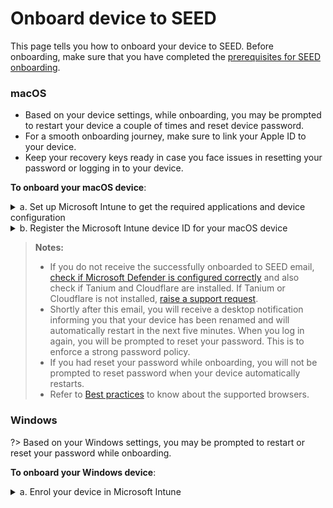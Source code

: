 # Onboard device to SEED

This page tells you how to onboard your device to SEED. Before onboarding, make sure that you have completed the [prerequisites for SEED onboarding](prerequisites-for-onboarding).

<!-- tabs:start -->

### **macOS**

<div class="warn">
<ul>
<li>Based on your device settings, while onboarding, you may be prompted to restart your device a couple of times and reset device password.</li>
<li>For a smooth onboarding journey, make sure to link your Apple ID to your device.</li>
<li>Keep your recovery keys ready in case you face issues in resetting your password or logging in to your device.</li>
</ul>
</div>

**To onboard your macOS device**:

<details>
  <summary>a. Set up Microsoft Intune to get the required applications and device configuration</summary><br>

  1. Download and install [**Company Portal**](https://go.microsoft.com/fwlink/?linkid=853070).

  2. Open the **Company Portal** application and click **Sign in** to log in using your TechPass credentials.

  <kbd>![sign-in](images/onboarding-for-macos/sign-in.png)</kbd>

  3. Approve your TechPass login using the authenticator app that was used to set up TechPass MFA. However, if you are a public officer, approve your WOG login first by entering the verification code displayed for your SG Govt M365 profile on the authenticator app before approving your Techpass login.

  <kbd>![log-in-to-gcc](images/onboarding-for-macos/log-in-to-gcc.png)</kbd>

  ?> The above page is displayed only for public officers. Refer to [TechPass documentation](https://docs.developer.tech.gov.sg/docs/techpass-user-guide/#/) for more information.

  4. Once you have signed in, click **Begin**.

  <kbd>![](images/onboarding-for-macos/begin.png)</kbd>

  5. Review privacy information. Then click **Continue**.

  <kbd>![review-privacy-info](images/onboarding-for-macos/review-privacy-info-blurred.png)</kbd>

  6. When prompted to authenticate your WOG account, enter the verification code displayed for your SG Govt M365 profile on the authenticator app.

  <kbd>![enter-verification-code-for-wog](images/onboarding-for-macos/second-prompt-for-ver-code.png)</kbd>

  7. On the **Install management profile** page, click **Download profile**.

  <kbd>![install-management-profile](images/onboarding-for-macos/install-management-profile.png)</kbd>

  8. Follow the on-screen instructions to allow Microsoft Intune to manage your device. The **Profiles** page is displayed.

  <kbd>![profile-1](images/onboarding-for-macos/profile-1.png)</kbd>

  >**Tip**:
   >- If **Profiles** page is not displayed, go to the **Apple** menu > **System Preferences** > **Profiles**.
   >- If **Management Profile** is not displayed, then from the left side menu, select **Management Profile**.

  9. Click **Install** to get the required configuration profiles.

  - If you are a public officer, the profiles will be installed only after you register the Microsoft Intune device ID on the TechPass portal. Intune device ID will be generated only when you complete the device enrolment in Intune. After you complete all the steps in **step a**, follow the instructions listed under **step b. Register the Microsoft Intune device ID for your macOS device**.

  <kbd>![profile](images/onboarding-for-macos/profile-2.png)</kbd>

  If you are a vendor or a contractor, the required configuration profiles will be installed as shown below. If profile installation fails, refer to [Common onboarding issues for macOS users](faqs/common-issues-while-onboarding-using-macos).

  <kbd>![list-of-profiles](images/onboarding-for-macos/list-of-profiles.png)</kbd>

  9. Open the **Company Portal** application again.

  10. You will see the success message. Click **Done**.

  <kbd>![all-set](images/onboarding-for-macos/all-set-2.png)</kbd>


</details>

<details>
<summary>b. Register the Microsoft Intune device ID for your macOS device</summary>

This step is applicable only for public officers to get the required applications and device configurations on their device.

?> If you are a public officer; your TechPass ID will be your official email address such as *your_name<span>@</span>agency.gov.sg* or *your_name<span>@</span>tech.gov.sg*. Ignore this step if your TechPass ID format is *your_name<span>@</span>techpass.gov.sg*.

**To get the Intune device ID**:

1. Open **Terminal** and run the following commands:

```
intune_id="$(security find-certificate -a /Library/Keychains/System.keychain | egrep -B 4 '\"issu\"<blob>=.+MICROSOFT INTUNE MDM DEVICE CA' | grep alis | cut -d '"' -f 4)"
if [ -z "$intune_id" ]
then
    echo "\nIntune ID not found\n"
else
    echo "\n$intune_id\n"
fi
```
2. Take note of the Intune device ID that will be displayed on the Terminal window.
3. Using your GSIB device, go to your profile page on the [TechPass portal](https://portal.techpass.gov.sg/secure/account/profile).
4. Click **Onboard device to SEED** and follow the on-screen instructions to submit this Intune device ID. Intune installs the required softwares and configurations to complete your device onboarding.

If your onboarding is successful, within an hour, you will receive a successfully onboarded email to  your organisational email address.

5. To verify if the required profiles are installed correctly, go to **System Preferences** > **Profiles**. You should be able to see the profiles listed as shown here.

<kbd>![list-of-profiles](images/onboarding-for-macos/list-of-profiles.png)</kbd>

</details>


>**Notes:**
>- If you do not receive the successfully onboarded to SEED email, [check if Microsoft Defender is configured correctly](verify-microsoft-defender-is-configured-correctly-for-your-os) and also check if Tanium and Cloudflare are installed. If Tanium or Cloudflare is not installed, [raise a support request](raise-an-incident-support-request).
>- Shortly after this email, you will receive a desktop notification informing you that your device has been renamed and will automatically restart in the next five minutes. When you log in again, you will be prompted to reset your password. This is to enforce a strong password policy.
>- If you had reset your password while onboarding, you will not be prompted to reset password when your device automatically restarts.
>- Refer to [Best practices](best-practices) to know about the supported browsers.   


### **Windows**

?>  Based on your Windows settings, you may be prompted to restart or reset your password while onboarding.

**To onboard your Windows device**:


<details>
  <summary>a. Enrol your device in Microsoft Intune</summary><br>

1. Click **Start** icon on the taskbar.

2. Go to **Settings** > **Accounts** > **Access work or school** and click **Connect** plus sign to add your work or school account.

<kbd>![access-work-or-school](images/onboarding-instructions-for-windows/access-work-or-school.png ':size=600')</kbd>

3. Approve your TechPass login using the authenticator app that was used to set up TechPass MFA. If you are a public officer onboarding your device to SEED, authorise your WOG account by entering the verification code displayed for your SG Govt M365 profile on the authenticator app before approving your Techpass login.

<kbd>![log-in-to-gcc](images/onboarding-for-macos/log-in-to-gcc.png ':size=500')</kbd>

?> The above page is displayed only for public officers and you may refer to [TechPass documentation](https://docs.developer.tech.gov.sg/docs/techpass-user-guide/#/) for more information.

<kbd>![settings](images/onboarding-instructions-for-windows/settings.png ':size=600')</kbd>

5. Your account is added and listed as a connection. This account has the **Info** and **Disconnect** options as shown below. Click on the **Info** option and verify that you see something like the following.

?> Vendors will see **TechPass** instead of **SG Govt M365**.

<kbd>![managed-by-sg-govt-m365](images/onboarding-instructions-for-windows/managed-by-sg-govt-m365.png ':size=600')</kbd>

>**Notes**:
>-Your device is now enrolled in Microsoft Intune.
>-If you are a vendor or contractor, Tanium and Cloudflare WARP are installed on your device. Microsoft Intune Management Extension sends you a desktop notification about once the installation is complete.
>-If you are a public officer, Tanium and Cloudflare WARP will be installed after you register your device ID on the TechPass portal. Refer to **step b. Register the Microsoft Intune device ID for your Windows device** for more information.


<details><summary>b. Register the Microsoft Intune device ID for your Windows device</summary>

This step is applicable only for public officers to get the required applications and device configurations on their device.

?> If you are a public officer; your TechPass ID will be your official email address such as *your_name<span>@</span>agency.gov.sg* or *your_name<span>@</span>tech.gov.sg*. Ignore this step if your TechPass ID format is *your_name<span>@</span>techpass.gov.sg*.

**To get the Intune device ID**:

1. Open **PowerShell** and run the following commands:
```
$rootKey = [Microsoft.Win32.RegistryKey]::OpenBaseKey(
    [Microsoft.Win32.RegistryHive]::LocalMachine,
    [Microsoft.Win32.RegistryView]::Registry64
)
$enrollmentsKey = $rootKey.OpenSubKey("Software\Microsoft\Enrollments")
$intune_id = "Intune ID not found"
foreach ($name in $enrollmentsKey.GetSubKeyNames()) {
    $enrollmentIdKey = $enrollmentsKey.OpenSubKey($name)
    if ($enrollmentIdKey.GetValue("ProviderID") -ieq "MS DM Server") {
        $intune_id = $enrollmentIdKey.OpenSubKey("DMClient\MS DM Server").GetValue("EntDMID", "Intune ID not found")
        break
    }
}
Write-Output $intune_id
```
2. Take note of the Intune device ID that will be displayed on the Powershell window.
3. Using your GSIB device, go to your profile page on the [TechPass portal](https://portal.techpass.gov.sg/secure/account/profile).
4. Click **Onboard device to SEED** and follow the on-screen instructions to submit this Intune device ID.  Intune installs the required softwares and configurations to complete your device onboarding.

  If your onboarding is successful, within an hour, you will receive a successfully onboarded email to your organisational email address.

5. Shortly after this email, when you receive a desktop notification informing about the device name change and about the device being restarted, do the following:

    i. Save your current work and restart your device.

    ii. If prompted to specify your password, enter it.

5. To verify if the required profiles are installed correctly, go to **Settings** > **Apps** > **Apps & features** and ensure that Tanium and Cloudflare WARP are listed.

</details>

>**Notes**:
>- If you do not receive the successfully onboarded to SEED email, [check if Microsoft Defender is configured correctly](verify-microsoft-defender-is-configured-correctly-for-your-os) and also check if Tanium and Cloudflare are installed. If Tanium or Cloudflare is not installed, [raise a support request](raise-an-incident-support-request).
>- Refer to [Best practices](best-practices) to know about the supported browsers.



<!-- tabs:end -->

### Next steps
- [Complete the post onboarding instructions](post-onboarding-instructions)
